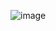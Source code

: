 
![image](https://user-images.githubusercontent.com/55797969/172323490-1d67957d-7899-497b-afab-1bc181de17a2.png)
